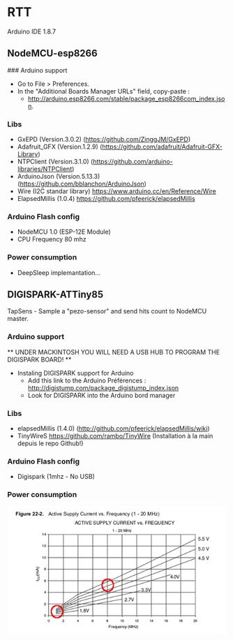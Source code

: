# RTT

Arduino IDE 1.8.7

## NodeMCU-esp8266
### Arduino support
- Go to File > Preferences.
- In the "Additional Boards Manager URLs" field, copy-paste :
  - http://arduino.esp8266.com/stable/package_esp8266com_index.json.
### Libs
- GxEPD (Version.3.0.2) (https://github.com/ZinggJM/GxEPD)
- Adafruit_GFX (Version.1.2.9) (https://github.com/adafruit/Adafruit-GFX-Library)
- NTPClient (Version.3.1.0) (https://github.com/arduino-libraries/NTPClient)
- ArduinoJson (Version.5.13.3) (https://github.com/bblanchon/ArduinoJson)
- Wire (I2C standar library) https://www.arduino.cc/en/Reference/Wire
- ElapsedMillis (1.0.4) https://github.com/pfeerick/elapsedMillis
### Arduino Flash config
- NodeMCU 1.0 (ESP-12E Module)
- CPU Frequency 80 mhz
### Power consumption
- DeepSleep implemantation...

## DIGISPARK-ATTiny85
TapSens - Sample a "pezo-sensor" and send hits count to NodeMCU master.
### Arduino support
** UNDER MACKINTOSH YOU WILL NEED A USB HUB TO PROGRAM THE DIGISPARK BOARD! **
- Instaling DIGISPARK support for Arduino
  - Add this link to the Arduino Préférences : http://digistump.com/package_digistump_index.json
  - Look for DIGISPARK into the Arduino bord manager
### Libs
- elapsedMillis (1.4.0) (http://github.com/pfeerick/elapsedMillis/wiki)
- TinyWireS https://github.com/rambo/TinyWire (Installation à la main depuis le repo Github!)
### Arduino Flash config
- Digispark (1mhz - No USB)
### Power consumption
![DIGISPARK_power_consumption](./DOCs/DIGISPARK_power_consumption.png)



